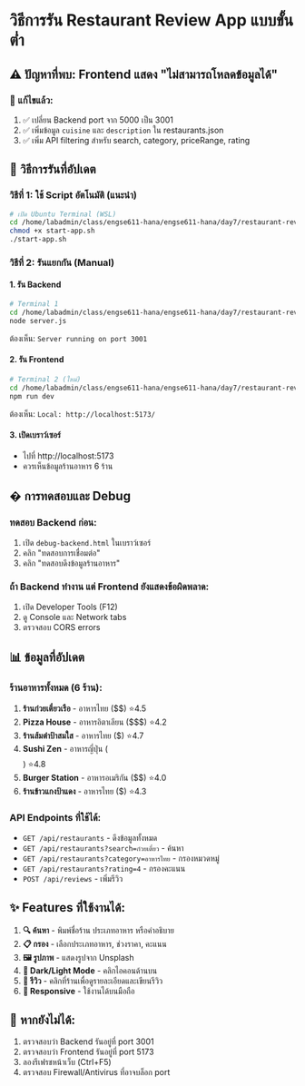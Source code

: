 # วิธีการรัน Restaurant Review App แบบขั้นต่ำ

## ⚠️ ปัญหาที่พบ: Frontend แสดง "ไม่สามารถโหลดข้อมูลได้"

### 🔧 แก้ไขแล้ว:
1. ✅ เปลี่ยน Backend port จาก 5000 เป็น 3001
2. ✅ เพิ่มข้อมูล `cuisine` และ `description` ใน restaurants.json
3. ✅ เพิ่ม API filtering สำหรับ search, category, priceRange, rating

## 🚀 วิธีการรันที่อัปเดต

### วิธีที่ 1: ใช้ Script อัตโนมัติ (แนะนำ)
```bash
# เปิด Ubuntu Terminal (WSL)
cd /home/labadmin/class/engse611-hana/engse611-hana/day7/restaurant-review-app
chmod +x start-app.sh
./start-app.sh
```

### วิธีที่ 2: รันแยกกัน (Manual)

#### 1. รัน Backend
```bash
# Terminal 1
cd /home/labadmin/class/engse611-hana/engse611-hana/day7/restaurant-review-app/backend
node server.js
```
ต้องเห็น: `Server running on port 3001`

#### 2. รัน Frontend  
```bash
# Terminal 2 (ใหม่)
cd /home/labadmin/class/engse611-hana/engse611-hana/day7/restaurant-review-app/frontend
npm run dev
```
ต้องเห็น: `Local: http://localhost:5173/`

#### 3. เปิดเบราว์เซอร์
- ไปที่ http://localhost:5173
- ควรเห็นข้อมูลร้านอาหาร 6 ร้าน

## � การทดสอบและ Debug

### ทดสอบ Backend ก่อน:
1. เปิด `debug-backend.html` ในเบราว์เซอร์
2. คลิก "ทดสอบการเชื่อมต่อ"
3. คลิก "ทดสอบดึงข้อมูลร้านอาหาร"

### ถ้า Backend ทำงาน แต่ Frontend ยังแสดงข้อผิดพลาด:
1. เปิด Developer Tools (F12)
2. ดู Console และ Network tabs
3. ตรวจสอบ CORS errors

## 📊 ข้อมูลที่อัปเดต

### ร้านอาหารทั้งหมด (6 ร้าน):
1. **ร้านก๋วยเตี๋ยวเรือ** - อาหารไทย ($$) ⭐4.5
2. **Pizza House** - อาหารอิตาเลียน ($$$) ⭐4.2  
3. **ร้านส้มตำป้าสมใส** - อาหารไทย ($) ⭐4.7
4. **Sushi Zen** - อาหารญี่ปุ่น ($$$$) ⭐4.8
5. **Burger Station** - อาหารอเมริกัน ($$) ⭐4.0
6. **ร้านข้าวแกงป้าแดง** - อาหารไทย ($) ⭐4.3

### API Endpoints ที่ใช้ได้:
- `GET /api/restaurants` - ดึงข้อมูลทั้งหมด
- `GET /api/restaurants?search=ก๋วยเตี๋ยว` - ค้นหา
- `GET /api/restaurants?category=อาหารไทย` - กรองหมวดหมู่
- `GET /api/restaurants?rating=4` - กรองคะแนน
- `POST /api/reviews` - เพิ่มรีวิว

## ✨ Features ที่ใช้งานได้:

1. **🔍 ค้นหา** - พิมพ์ชื่อร้าน ประเภทอาหาร หรือคำอธิบาย
2. **📋 กรอง** - เลือกประเภทอาหาร, ช่วงราคา, คะแนน
3. **🖼️ รูปภาพ** - แสดงรูปจาก Unsplash
4. **🌙 Dark/Light Mode** - คลิกไอคอนด้านบน  
5. **📝 รีวิว** - คลิกที่ร้านเพื่อดูรายละเอียดและเขียนรีวิว
6. **📱 Responsive** - ใช้งานได้บนมือถือ

## 🚨 หากยังไม่ได้:

1. ตรวจสอบว่า Backend รันอยู่ที่ port 3001
2. ตรวจสอบว่า Frontend รันอยู่ที่ port 5173  
3. ลองรีเฟรชหน้าเว็บ (Ctrl+F5)
4. ตรวจสอบ Firewall/Antivirus ที่อาจบล็อก port